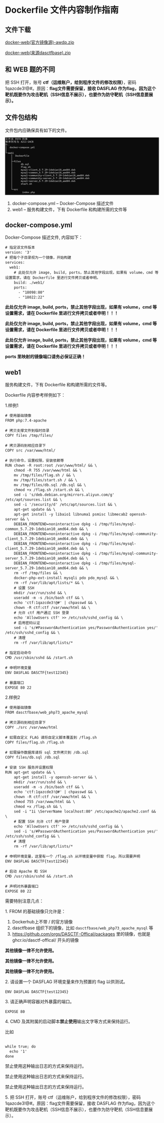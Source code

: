 # Dockerfile 文件内容制作指南
文件下载
----

[docker-web(官方镜像源)-awdp.zip](/分类出题指南/3.%20分类/WEB-AWD（Web安全-AWD）/文件下载/docker-web(官方镜像源)-awdp.zip)

[docker-web(来源dasctfbase).zip](/分类出题指南/3.%20分类/WEB-AWDP（Web安全-AWDP）/文件下载/docker-web(来源dasctfbase)-awdp.zip)

和 WEB 题的不同
----------

把 SSH 打开，账号 **ctf（运维账户，给到程序文件的修改权限）**，密码 1qazcde3!@#。原因：**flag文件需要保留，接收 DASFLAG 作为flag，因为这个靶机既要作为攻击靶机（SSH信息不展示），也要作为防守靶机（SSH信息要展示）。**

文件包结构
-----

文件包内应确保具有如下的文件。

![](dockerfile_image.png)

1.  docker-compose.yml – Docker-Compose 描述文件
2.  web1 – 服务构建文件，下有 Dockerfile 和构建所需的文件等

docker-compose.yml
------------------

Docker-Compose 描述文件, 内容如下：

```
# 指定该文件版本
version: '3'
# 把每个子目录视为一个镜像，开始构建
services:
  web1:
    # 此处仅允许 image, build, ports，禁止其他字段出现，如果有 volume，cmd 等设置需求，请在 Dockerfile 里进行文件拷贝或者申明。
    build: ./web1/
    ports:
      - "18098:80"
      - "18022:22"

```

**此处仅允许 image, build, ports，禁止其他字段出现，如果有 volume，cmd 等设置需求，请在 Dockerfile 里进行文件拷贝或者申明！！！**

**此处仅允许 image, build, ports，禁止其他字段出现，如果有 volume，cmd 等设置需求，请在 Dockerfile 里进行文件拷贝或者申明！！！**

**此处仅允许 image, build, ports，禁止其他字段出现，如果有 volume，cmd 等设置需求，请在 Dockerfile 里进行文件拷贝或者申明！！！**

**ports 里映射的镜像端口请务必保证正确！**

web1
----

服务构建文件，下有 Dockerfile 和构建所需的文件等。

Dockerfile 内容参考样例如下：

1.样例1 

```
# 使用基础镜像
FROM php:7.4-apache

# 拷贝支撑文件到临时目录
COPY files /tmp/files/

# 拷贝源码到相应目录下
COPY src /var/www/html/

# 执行命令，设置权限，安装依赖等
RUN chown -R root:root /var/www/html/ && \
    chmod -R 755 /var/www/html && \
    mv /tmp/files/flag.sh / && \
    mv /tmp/files/start.sh / && \
    mv /tmp/files/db.sql /db.sql && \
    chmod +x /flag.sh /start.sh && \
    sed -i 's/deb.debian.org/mirrors.aliyun.com/g' /etc/apt/sources.list && \
    sed -i '/security/d' /etc/apt/sources.list && \
    apt-get update && \
    apt-get install -y libaio1 libnuma1 psmisc libmecab2 openssh-server && \
    DEBIAN_FRONTEND=noninteractive dpkg -i /tmp/files/mysql-common_5.7.29-1debian10_amd64.deb && \
    DEBIAN_FRONTEND=noninteractive dpkg -i /tmp/files/mysql-community-client_5.7.29-1debian10_amd64.deb && \
    DEBIAN_FRONTEND=noninteractive dpkg -i /tmp/files/mysql-client_5.7.29-1debian10_amd64.deb && \
    DEBIAN_FRONTEND=noninteractive dpkg -i /tmp/files/mysql-community-server_5.7.29-1debian10_amd64.deb && \
    DEBIAN_FRONTEND=noninteractive dpkg -i /tmp/files/mysql-server_5.7.29-1debian10_amd64.deb && \
    rm -rf /tmp/files && \
    docker-php-ext-install mysqli pdo pdo_mysql && \
    rm -rf /var/lib/apt/lists/* && \
    # 设置 SSH
    mkdir /var/run/sshd && \
    useradd -m -s /bin/bash ctf && \
    echo 'ctf:1qazcde3!@#' | chpasswd && \
    chown -R ctf:ctf /var/www/html && \
    # 允许 ctf 用户通过 SSH 登录
    echo 'AllowUsers ctf' >> /etc/ssh/sshd_config && \
    # 启用密码认证
    sed -i 's/#PasswordAuthentication yes/PasswordAuthentication yes/' /etc/ssh/sshd_config && \
    # 清理
    rm -rf /var/lib/apt/lists/*

# 指定启动命令
CMD /usr/sbin/sshd && /start.sh

# 申明环境变量
ENV DASFLAG DASCTF{test12345}

# 暴露端口
EXPOSE 80 22
```

2.样例2

```
# 使用基础镜像
FROM dasctfbase/web_php73_apache_mysql

# 拷贝源码到相应目录下
COPY ./src /var/www/html

# 如需自定义 FLAG 请将自定义脚本覆盖到 /flag.sh
COPY files/flag.sh /flag.sh

# 如需操作数据库请将 sql 文件拷贝到 /db.sql
COPY files/db.sql /db.sql

# 安装 SSH 服务并设置权限
RUN apt-get update && \
    apt-get install -y openssh-server && \
    mkdir /var/run/sshd && \
    useradd -m -s /bin/bash ctf && \
    echo 'ctf:1qazcde3!@#' | chpasswd && \
    chown -R ctf:ctf /var/www/html && \
    chmod 755 /var/www/html && \
    chmod +x /flag.sh && \
    sed -i "1i \ServerName localhost:80" /etc/apache2/apache2.conf && \
    # 配置 SSH 允许 ctf 用户登录
    echo 'AllowUsers ctf' >> /etc/ssh/sshd_config && \
    sed -i 's/#PasswordAuthentication yes/PasswordAuthentication yes/' /etc/ssh/sshd_config && \
    # 清理
    rm -rf /var/lib/apt/lists/*

# 申明环境变量，这里有一个 /flag.sh 从环境变量中获取 flag，所以需要声明
ENV DASFLAG DASCTF{test12345}

# 启动 Apache 和 SSH
CMD /usr/sbin/sshd && /start.sh

# 声明对外暴露端口
EXPOSE 80 22
```

需要特别注意几点：

1\. FROM 的基础镜像只允许是：

1.   Dockerhub上不带 / 的官方镜像
2.  dasctfbase 组织下的镜像，比如 `dasctfbase/web_php73_apache_mysql` 等
3. https://github.com/orgs/DASCTF-Offical/packages 里的镜像，也就是 ghcr.io/dasctf-offical/ 开头的镜像
    

**其他镜像一律不允许使用。**

**其他镜像一律不允许使用。**

**其他镜像一律不允许使用。**

2\. 请设置一个 DASFLAG 环境变量来作为预置的 flag 以供测试。

`ENV DASFLAG DASCTF{test12345}`

3\. 请正确声明容器对外暴露的端口。

`EXPOSE 80`

4\. CMD 及其附属的启动脚本**禁止使用**输出文字等方式来保持运行。

比如

```

while true; do
  echo '1'
done
```

禁止使用这种输出日志的方式来保持运行。

禁止使用这种输出日志的方式来保持运行。

禁止使用这种输出日志的方式来保持运行。

5\. 把 SSH 打开，账号 ctf（运维账户，给到程序文件的修改权限），密码 1qazcde3!@#。原因：flag文件需要保留，接收 DASFLAG 作为flag，因为这个靶机既要作为攻击靶机（SSH信息不展示），也要作为防守靶机（SSH信息要展示）。
